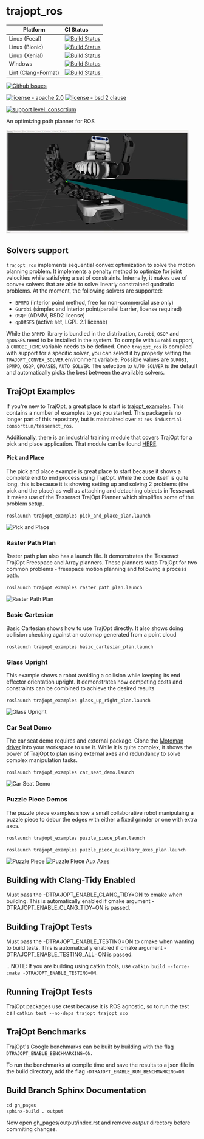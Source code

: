 # trajopt_ros

Platform             | CI Status
---------------------|:---------
Linux (Focal)        | [![Build Status](https://github.com/ros-industrial-consortium/trajopt_ros/workflows/Focal-Build/badge.svg)](https://github.com/ros-industrial-consortium/trajopt_ros/actions)
Linux (Bionic)       | [![Build Status](https://github.com/ros-industrial-consortium/trajopt_ros/workflows/Bionic-Build/badge.svg)](https://github.com/ros-industrial-consortium/trajopt_ros/actions)
Linux (Xenial)       | [![Build Status](https://github.com/ros-industrial-consortium/trajopt_ros/workflows/Xenial-Build/badge.svg)](https://github.com/ros-industrial-consortium/trajopt_ros/actions)
Windows              | [![Build Status](https://github.com/ros-industrial-consortium/trajopt_ros/workflows/Windows-Noetic-Build/badge.svg)](https://github.com/ros-industrial-consortium/trajopt_ros/actions)
Lint  (Clang-Format) | [![Build Status](https://github.com/ros-industrial-consortium/trajopt_ros/workflows/Clang-Format/badge.svg)](https://github.com/ros-industrial-consortium/trajopt_ros/actions)


[![Github Issues](https://img.shields.io/github/issues/ros-industrial-consortium/trajopt_ros.svg)](http://github.com/ros-industrial-consortium/trajopt_ros/issues)

[![license - apache 2.0](https://img.shields.io/:license-Apache%202.0-yellowgreen.svg)](https://opensource.org/licenses/Apache-2.0)
[![license - bsd 2 clause](https://img.shields.io/:license-BSD%202--Clause-blue.svg)](https://opensource.org/licenses/BSD-2-Clause)

[![support level: consortium](https://img.shields.io/badge/support%20level-consortium-brightgreen.png)](http://rosindustrial.org/news/2016/10/7/better-supporting-a-growing-ros-industrial-software-platform)

An optimizing path planner for ROS

![PR2 Table](gh_pages/_static/example_gifs/PR2_table.gif)

## Solvers support
`trajopt_ros` implements sequential convex optimization to solve the motion planning problem.
It implements a penalty method to optimize for joint velocities while satisfying a set of constraints.
Internally, it makes use of convex solvers that are able to solve linearly constrained quadratic problems.
At the moment, the following solvers are supported:
- `BPMPD` (interior point method, free for non-commercial use only)
- `Gurobi` (simplex and interior point/parallel barrier, license required)
- `OSQP` (ADMM, BSD2 license)
- `qpOASES` (active set, LGPL 2.1 license)

While the `BPMPD` library is bundled in the distribution, `Gurobi`, `OSQP` and `qpOASES` need to be installed in the system.
To compile with `Gurobi` support, a `GUROBI_HOME` variable needs to be defined.
Once `trajopt_ros` is compiled with support for a specific solver, you can select it by properly setting the `TRAJOPT_CONVEX_SOLVER` environment variable. Possible values are `GUROBI`, `BPMPD`, `OSQP`, `QPOASES`, `AUTO_SOLVER`.
The selection to `AUTO_SOLVER` is the default and automatically picks the best between the available solvers.

## TrajOpt Examples
If you're new to TrajOpt, a great place to start is [trajopt_examples](https://github.com/ros-industrial-consortium/tesseract_ros/tree/master/tesseract_ros/tesseract_examples/tesseract_ros_examples). This contains a number of examples to get you started.
This package is no longer part of this repository, but is maintained over at `ros-industrial-consortium/tesseract_ros`.

Additionally, there is an industrial training module that covers TrajOpt for a pick and place application. That module can be found [HERE](https://industrial-training-master.readthedocs.io/en/melodic/_source/demo3/index.html).
#### Pick and Place
The pick and place example is great place to start because it shows a complete end to end process using TrajOpt. While the code itself is quite long, this is because it is showing setting up and solving 2 problems (the pick and the place) as well as attaching and detaching objects in Tesseract. It makes use of the Tesseract TrajOpt Planner which simplifies some of the problem setup.

```roslaunch trajopt_examples pick_and_place_plan.launch```

![Pick and Place](gh_pages/_static/example_gifs/pick_and_place.gif)

### Raster Path Plan
Raster path plan also has a launch file. It demonstrates the Tesseract TrajOpt Freespace and Array planners. These planners wrap TrajOpt for two common problems - freespace motion planning and following a process path.

```roslaunch trajopt_examples raster_path_plan.launch```

![Raster Path Plan](gh_pages/_static/example_gifs/raster_path.gif)

### Basic Cartesian
Basic Cartesian shows how to use TrajOpt directly. It also shows doing collision checking against an octomap generated from a point cloud

```roslaunch trajopt_examples basic_cartesian_plan.launch```

### Glass Upright
This example shows a robot avoiding a collision while keeping its end effector orientation upright. It demonstrates how competing costs and constraints can be combined to achieve the desired results

```roslaunch trajopt_examples glass_up_right_plan.launch```

![Glass Upright](gh_pages/_static/example_gifs/glass_upright.gif)

### Car Seat Demo
The car seat demo requires and external package. Clone the [Motoman driver](https://github.com/ros-industrial/motoman) into your workspace to use it. While it is quite complex, it shows the power of TrajOpt to plan using external axes and redundancy to solve complex manipulation tasks.

```roslaunch trajopt_examples car_seat_demo.launch```

![Car Seat Demo](gh_pages/_static/car_seat_demo.png)

### Puzzle Piece Demos
The puzzle piece examples show a small collaborative robot manipulaing a puzzle piece to debur the edges with either a fixed grinder or one with extra axes.

```roslaunch trajopt_examples puzzle_piece_plan.launch```

```roslaunch trajopt_examples puzzle_piece_auxillary_axes_plan.launch```


![Puzzle Piece](gh_pages/_static/example_gifs/puzzle_piece.gif)  ![Puzzle Piece Aux Axes](gh_pages/_static/example_gifs/puzzle_piece_with_positioner.gif)


## Building with Clang-Tidy Enabled

Must pass the -DTRAJOPT_ENABLE_CLANG_TIDY=ON to cmake when building. This is automatically enabled if cmake argument -DTRAJOPT_ENABLE_CLANG_TIDY=ON is passed.

## Building TrajOpt Tests

Must pass the -DTRAJOPT_ENABLE_TESTING=ON to cmake when wanting to build tests. This is automatically enabled if cmake argument -DTRAJOPT_ENABLE_TESTING_ALL=ON is passed.

.. NOTE: If you are building using catkin tools, use `catkin build --force-cmake -DTRAJOPT_ENABLE_TESTING=ON`.

## Running TrajOpt Tests

TrajOpt packages use ctest because it is ROS agnostic, so to run the test call `catkin test --no-deps trajopt trajopt_sco`

## TrajOpt Benchmarks

TrajOpt's Google benchmarks can be built by building with the flag `DTRAJOPT_ENABLE_BENCHMARKING=ON`.

To run the benchmarks at compile time and save the results to a json file in the build directory, add the flag `-DTRAJOPT_ENABLE_RUN_BENCHMARKING=ON`

## Build Branch Sphinx Documentation

```
cd gh_pages
sphinx-build . output
```
Now open gh_pages/output/index.rst and remove *output* directory before commiting changes.
